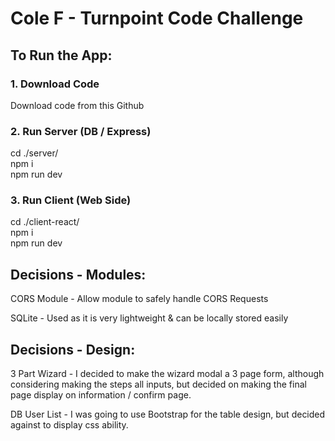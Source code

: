 # Cole F - Turnpoint Code Challenge

## To Run the App:

### 1. Download Code

Download code from this Github

### 2. Run Server (DB / Express)

cd ./server/<br/>
npm i<br/>
npm run dev

### 3. Run Client (Web Side)

cd ./client-react/<br/>
npm i<br/>
npm run dev

## Decisions - Modules:

CORS Module - Allow module to safely handle CORS Requests

SQLite - Used as it is very lightweight & can be locally stored easily

## Decisions - Design:

3 Part Wizard - I decided to make the wizard modal a 3 page form, although considering making the steps all inputs, but decided on making the final page display on information / confirm page.

DB User List - I was going to use Bootstrap for the table design, but decided against to display css ability.
